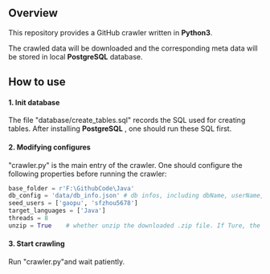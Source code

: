 ## Overview

This repository provides a GitHub crawler written in **Python3**.

The crawled data will be downloaded and the corresponding meta data will be stored in local **PostgreSQL** database.



## How to use

#### 1. Init database

The file "database/create_tables.sql" records the SQL used for creating tables. After installing **PostgreSQL** , one should run these SQL first.

#### 2. Modifying configures

"crawler.py" is the main entry of the crawler. One should configure the following properties before running the crawler:

```python
base_folder = r'F:\GithubCode\Java'	
db_config = 'data/db_info.json'	# db infos, including dbName, userName, psd, host, port
seed_users = ['gaopu', 'sfzhou5678']	
target_languages = ['Java']
threads = 8
unzip = True	# whether unzip the downloaded .zip file. If Ture, the .zip file will be removed
```

#### 3. Start crawling

Run "crawler.py"and wait patiently. 